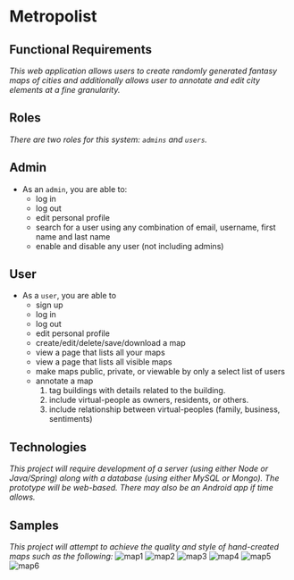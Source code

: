 # Metropolist
## Functional Requirements
*This web application allows users to create randomly generated fantasy maps of cities and additionally allows user to annotate and edit city elements at a fine granularity.*

## Roles
*There are two roles for this system: <code>admins</code> and <code>users</code>.*

## Admin 
* As an <code>admin</code>, you are able to:
  * log in
  * log out
  * edit personal profile
  * search for a user using any combination of email, username, first name and last name
  * enable and disable any user (not including admins)

## User
* As a <code>user</code>, you are able to
  * sign up
  * log in
  * log out
  * edit personal profile
  * create/edit/delete/save/download a map
  * view a page that lists all your maps
  * view a page that lists all visible maps
  * make maps public, private, or viewable by only a select list of users
  * annotate a map
    1. tag buildings with details related to the building.
    1. include virtual-people as owners, residents, or others.
    1. include relationship between virtual-peoples (family, business, sentiments)
    
## Technologies
*This project will require development of a server (using either Node or Java/Spring) along with a database (using either MySQL or Mongo). The prototype will be web-based. There may also be an Android app if time allows.*

## Samples
*This project will attempt to achieve the quality and style of hand-created maps such as the following:*
![map1](http://charity.cs.uwlax.edu/projects/metropolist/assets/map1.jpg)
![map2](http://charity.cs.uwlax.edu/projects/metropolist/assets/map2.jpg)
![map3](http://charity.cs.uwlax.edu/projects/metropolist/assets/map3.jpg)
![map4](http://charity.cs.uwlax.edu/projects/metropolist/assets/map4.jpg)
![map5](http://charity.cs.uwlax.edu/projects/metropolist/assets/map5.jpg)
![map6](http://charity.cs.uwlax.edu/projects/metropolist/assets/map6.jpg)
